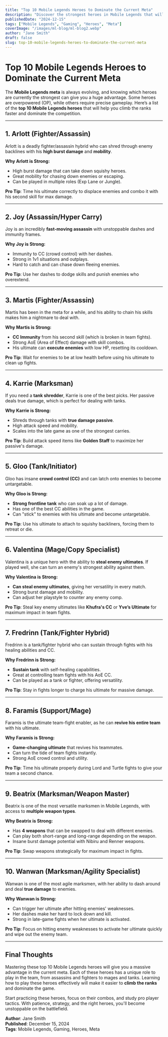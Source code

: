 ```yaml
---
title: "Top 10 Mobile Legends Heroes to Dominate the Current Meta"
description: "Discover the strongest heroes in Mobile Legends that will help you dominate the current meta and climb the ranks fast."
publishedDate: "2024-12-15"
tags: ["Mobile Legends", "Gaming", "Heroes", "Meta"]
coverImage: "/images/ml-blog/ml-blog2.webp"
author: "Jane Smith"
draft: false
slug: top-10-mobile-legends-heroes-to-dominate-the-current-meta
---
```


# Top 10 Mobile Legends Heroes to Dominate the Current Meta

The **Mobile Legends meta** is always evolving, and knowing which heroes are currently the strongest can give you a huge advantage. Some heroes are overpowered (OP), while others require precise gameplay. Here’s a list of the **top 10 Mobile Legends heroes** that will help you climb the ranks faster and dominate the competition.

---

## 1. **Arlott (Fighter/Assassin)**

Arlott is a deadly fighter/assassin hybrid who can shred through enemy backlines with his **high burst damage** and **mobility**.

**Why Arlott is Strong:**

- High burst damage that can take down squishy heroes.
- Great mobility for chasing down enemies or escaping.
- Can be played in multiple roles (Exp Lane or Jungle).

**Pro Tip**: Time his ultimate correctly to displace enemies and combo it with his second skill for max damage.

---

## 2. **Joy (Assassin/Hyper Carry)**

Joy is an incredibly **fast-moving assassin** with unstoppable dashes and immunity frames.

**Why Joy is Strong:**

- Immunity to CC (crowd control) with her dashes.
- Strong in 1v1 situations and outplays.
- Hard to catch and can chase down fleeing enemies.

**Pro Tip**: Use her dashes to dodge skills and punish enemies who overextend.

---

## 3. **Martis (Fighter/Assassin)**

Martis has been in the meta for a while, and his ability to chain his skills makes him a nightmare to deal with.

**Why Martis is Strong:**

- **CC Immunity** from his second skill (which is broken in team fights).
- Strong AoE (Area of Effect) damage with skill combos.
- His ultimate can **execute enemies** with low HP, resetting its cooldown.

**Pro Tip**: Wait for enemies to be at low health before using his ultimate to clean up fights.

---

## 4. **Karrie (Marksman)**

If you need a **tank shredder**, Karrie is one of the best picks. Her passive deals true damage, which is perfect for dealing with tanks.

**Why Karrie is Strong:**

- Shreds through tanks with **true damage passive**.
- High attack speed and mobility.
- Scales into the late game as one of the strongest carries.

**Pro Tip**: Build attack speed items like **Golden Staff** to maximize her passive's damage.

---

## 5. **Gloo (Tank/Initiator)**

Gloo has insane **crowd control (CC)** and can latch onto enemies to become untargetable.

**Why Gloo is Strong:**

- **Strong frontline tank** who can soak up a lot of damage.
- Has one of the best CC abilities in the game.
- Can "stick" to enemies with his ultimate and become untargetable.

**Pro Tip**: Use his ultimate to attach to squishy backliners, forcing them to retreat or die.

---

## 6. **Valentina (Mage/Copy Specialist)**

Valentina is a unique hero with the ability to **steal enemy ultimates**. If played well, she can turn an enemy's strongest ability against them.

**Why Valentina is Strong:**

- **Can steal enemy ultimates**, giving her versatility in every match.
- Strong burst damage and mobility.
- Can adjust her playstyle to counter any enemy comp.

**Pro Tip**: Steal key enemy ultimates like **Khufra's CC** or **Yve’s Ultimate** for maximum impact in team fights.

---

## 7. **Fredrinn (Tank/Fighter Hybrid)**

Fredrinn is a tank/fighter hybrid who can sustain through fights with his healing abilities and CC.

**Why Fredrinn is Strong:**

- **Sustain tank** with self-healing capabilities.
- Great at controlling team fights with his AoE CC.
- Can be played as a tank or fighter, offering versatility.

**Pro Tip**: Stay in fights longer to charge his ultimate for massive damage.

---

## 8. **Faramis (Support/Mage)**

Faramis is the ultimate team-fight enabler, as he can **revive his entire team** with his ultimate.

**Why Faramis is Strong:**

- **Game-changing ultimate** that revives his teammates.
- Can turn the tide of team fights instantly.
- Strong AoE crowd control and utility.

**Pro Tip**: Time his ultimate properly during Lord and Turtle fights to give your team a second chance.

---

## 9. **Beatrix (Marksman/Weapon Master)**

Beatrix is one of the most versatile marksmen in Mobile Legends, with access to **multiple weapon types**.

**Why Beatrix is Strong:**

- Has **4 weapons** that can be swapped to deal with different enemies.
- Can play both short-range and long-range depending on the weapon.
- Insane burst damage potential with Nibiru and Renner weapons.

**Pro Tip**: Swap weapons strategically for maximum impact in fights.

---

## 10. **Wanwan (Marksman/Agility Specialist)**

Wanwan is one of the most agile marksmen, with her ability to dash around and deal **true damage** to enemies.

**Why Wanwan is Strong:**

- Can trigger her ultimate after hitting enemies' weaknesses.
- Her dashes make her hard to lock down and kill.
- Strong in late-game fights when her ultimate is activated.

**Pro Tip**: Focus on hitting enemy weaknesses to activate her ultimate quickly and wipe out the enemy team.

---

## **Final Thoughts**

Mastering these top 10 Mobile Legends heroes will give you a massive advantage in the current meta. Each of these heroes has a unique role to play in the team, from assassins and fighters to mages and tanks. Learning how to play these heroes effectively will make it easier to **climb the ranks** and dominate the game.

Start practicing these heroes, focus on their combos, and study pro player tactics. With patience, strategy, and the right heroes, you'll become unstoppable on the battlefield.

**Author**: Jane Smith  
**Published**: December 15, 2024  
**Tags**: Mobile Legends, Gaming, Heroes, Meta
